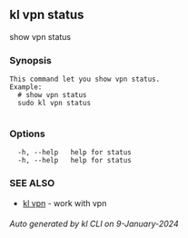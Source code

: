 ## kl vpn status

show vpn status

### Synopsis

```
This command let you show vpn status.
Example:
  # show vpn status
  sudo kl vpn status
	
```

### Options

```
  -h, --help   help for status
  -h, --help   help for status
```

### SEE ALSO

* [kl vpn](kl_vpn.md)  - work with vpn

###### Auto generated by kl CLI on 9-January-2024

